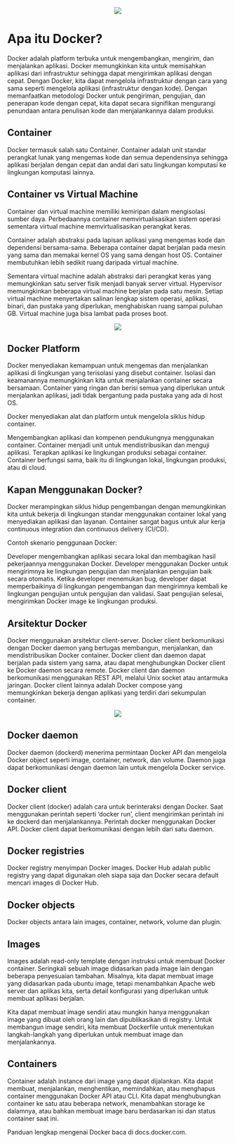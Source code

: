 <p align="center"> <img src="https://drive.google.com/uc?export=view&id=1DWy3KjgKr5GE684HkjO0AxwiHbt0dzzK"></p>

# Apa itu Docker?
Docker adalah platform terbuka untuk mengembangkan, mengirim, dan menjalankan aplikasi. Docker memungkinkan kita untuk memisahkan aplikasi dari infrastruktur sehingga dapat mengirimkan aplikasi dengan cepat. Dengan Docker, kita dapat mengelola infrastruktur dengan cara yang sama seperti mengelola aplikasi (infrastruktur dengan kode). Dengan memanfaatkan metodologi Docker untuk pengiriman, pengujian, dan penerapan kode dengan cepat, kita dapat secara signifikan mengurangi penundaan antara penulisan kode dan menjalankannya dalam produksi.

## Container
Docker termasuk salah satu Container. Container adalah unit standar perangkat lunak yang mengemas kode dan semua dependensinya sehingga aplikasi berjalan dengan cepat dan andal dari satu lingkungan komputasi ke lingkungan komputasi lainnya.

## Container vs Virtual Machine
Container dan virtual machine memiliki kemiripan dalam mengisolasi sumber daya. Perbedaannya container memvirtualisasikan sistem operasi sementara virtual machine memvirtualisasikan perangkat keras.

Container adalah abstraksi pada lapisan aplikasi yang mengemas kode dan dependensi bersama-sama. Beberapa container dapat berjalan pada mesin yang sama dan memakai kernel OS yang sama dengan host OS. Container membutuhkan lebih sedikit ruang daripada virtual machine.

Sementara virtual machine adalah abstraksi dari perangkat keras yang memungkinkan satu server fisik menjadi banyak server virtual. Hypervisor memungkinkan beberapa virtual machine berjalan pada satu mesin. Setiap virtual machine menyertakan salinan lengkap sistem operasi, aplikasi, binari, dan pustaka yang diperlukan, menghabiskan ruang sampai puluhan GB. Virtual machine juga bisa lambat pada proses boot.

<p align="center"> <img src="https://drive.google.com/uc?export=view&id=192ZITPvcouBqIet7lOm8SDnP5KQt3-lK"></p>

## Docker Platform
Docker menyediakan kemampuan untuk mengemas dan menjalankan aplikasi di lingkungan yang terisolasi yang disebut container. Isolasi dan keamanannya memungkinkan kita untuk menjalankan container secara bersamaan. Container yang ringan dan berisi semua yang diperlukan untuk menjalankan aplikasi, jadi tidak bergantung pada pustaka yang ada di host OS.

Docker menyediakan alat dan platform untuk mengelola siklus hidup container.

Mengembangkan aplikasi dan kompenen pendukungnya menggunakan container.
Container menjadi unit untuk mendistribusikan dan menguji aplikasi.
Terapkan aplikasi ke lingkungan produksi sebagai container. Container berfungsi sama, baik itu di lingkungan lokal, lingkungan produksi, atau di cloud.

## Kapan Menggunakan Docker?
Docker merampingkan siklus hidup pengembangan dengan memungkinkan kita untuk bekerja di lingkungan standar menggunakan container lokal yang menyediakan aplikasi dan layanan. Container sangat bagus untuk alur kerja continuous integration dan continuous delivery (CI/CD).

Contoh skenario penggunaan Docker:

Developer mengembangkan aplikasi secara lokal dan membagikan hasil pekerjaannya menggunakan Docker.
Developer menggunakan Docker untuk mengirimnya ke lingkungan pengujian dan menjalankan pengujian baik secara otomatis.
Ketika developer menemukan bug, developer dapat memperbaikinya di lingkungan pengembangan dan mengirimnya kembali ke lingkungan pengujian untuk pengujian dan validasi.
Saat pengujian selesai, mengirimkan Docker image ke lingkungan produksi.

## Arsitektur Docker
Docker menggunakan arsitektur client-server. Docker client berkomunikasi dengan Docker daemon yang bertugas membangun, menjalankan, dan mendistribusikan Docker container. Docker client dan daemon dapat berjalan pada sistem yang sama, atau dapat menghubungkan Docker client ke Docker daemon secara remote. Docker client dan daemon berkomunikasi menggunakan REST API, melalui Unix socket atau antarmuka jaringan. Docker client lainnya adalah Docker compose yang memungkinkan bekerja dengan aplikasi yang terdiri dari sekumpulan container.

<p align="center"> <img src="https://drive.google.com/uc?export=view&id=1g-IAYa-YYd-zFky-jTlmV0zbDNKUbSmq"></p>


## Docker daemon
Docker daemon (dockerd) menerima permintaan Docker API dan mengelola Docker object seperti image, container, network, dan volume. Daemon juga dapat berkomunikasi dengan daemon lain untuk mengelola Docker service.

## Docker client
Docker client (docker) adalah cara untuk berinteraksi dengan Docker. Saat menggunakan perintah seperti ‘docker run’, client mengirimkan perintah ini ke dockerd dan menjalankannya. Perintah docker menggunakan Docker API. Docker client dapat berkomunikasi dengan lebih dari satu daemon.

## Docker registries
Docker registry menyimpan Docker images. Docker Hub adalah public registry yang dapat digunakan oleh siapa saja dan Docker secara default mencari images di Docker Hub.

## Docker objects
Docker objects antara lain images, container, network, volume dan plugin.

## Images
Images adalah read-only template dengan instruksi untuk membuat Docker container. Seringkali sebuah image didasarkan pada image lain dengan beberapa penyesuaian tambahan. Misalnya, kita dapat membuat image yang didasarkan pada ubuntu image, tetapi menambahkan Apache web server dan aplikas kita, serta detail konfigurasi yang diperlukan untuk membuat aplikasi berjalan.

Kita dapat membuat image sendiri atau mungkin hanya menggunakan image yang dibuat oleh orang lain dan dipublikasikan di registry. Untuk membangun image sendiri, kita membuat Dockerfile untuk menentukan langkah-langkah yang diperlukan untuk membuat image dan menjalankannya.

## Containers
Container adalah instance dari image yang dapat dijalankan. Kita dapat membuat, menjalankan, menghentikan, memindahkan, atau menghapus container menggunakan Docker API atau CLI. Kita dapat menghubungkan container ke satu atau beberapa network, menambahkan storage ke dalamnya, atau bahkan membuat image baru berdasarkan isi dan status container saat ini.

Panduan lengkap mengenai Docker baca di docs.docker.com.
